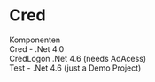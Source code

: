 # Cred<br>
Komponenten<br>
Cred - .Net 4.0<br>
CredLogon .Net 4.6 (needs AdAcess)<br>
Test - .Net 4.6 (just a Demo Project)<br>
